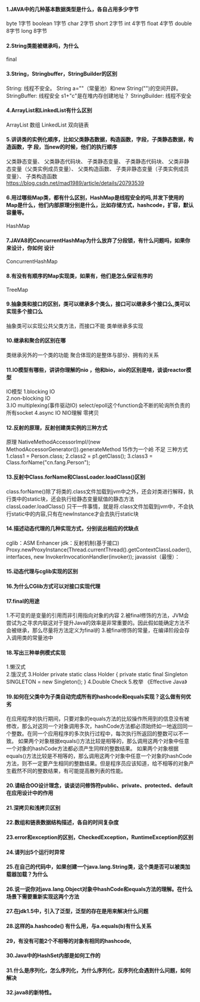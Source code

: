 #### 1.JAVA中的几种基本数据类型是什么，各自占用多少字节
byte     1字节
boolean    1字节
char    2字节
short   2字节
int     4字节
float   4字节
double  8字节
long    8字节

#### 2.String类能被继承吗，为什么
final


#### 3.String，Stringbuffer，StringBuilder的区别
String: 线程不安全。 String a=""（常量池）和new String("")的空间开辟。
StringBuffer: 线程安全  s1+"c"是在堆内存创建地址？
StringBuilder:  线程不安全
 
 
#### 4.ArrayList和LinkedList有什么区别
ArrayList 数组
LinkedList 双向链表

#### 5.讲讲类的实例化顺序，比如父类静态数据，构造函数，字段，子类静态数据，构造函数，字 段，当new的时候，他们的执行顺序
父类静态变量、 
父类静态代码块、 
子类静态变量、 
子类静态代码块、 
父类非静态变量（父类实例成员变量）、 
父类构造函数、 
子类非静态变量（子类实例成员变量）、 
子类构造函数
https://blog.csdn.net/mad1989/article/details/20793539

#### 6.用过哪些Map类，都有什么区别，HashMap是线程安全的吗,并发下使用的Map是什么，他们内部原理分别是什么，比如存储方式，hashcode，扩容，默认容量等。
HashMap


#### 7.JAVA8的ConcurrentHashMap为什么放弃了分段锁，有什么问题吗，如果你来设计，你如何 设计
ConcurrentHashMap


#### 8.有没有有顺序的Map实现类，如果有，他们是怎么保证有序的
TreeMap

#### 9.抽象类和接口的区别，类可以继承多个类么，接口可以继承多个接口么,类可以实现多个接口么
抽象类可以实现公共父类方法，而接口不能
类单继承多实现


#### 10.继承和聚合的区别在哪
类继承另外的一个类的功能
聚合体现的是整体与部分、拥有的关系


#### 11.IO模型有哪些，讲讲你理解的nio ，他和bio，aio的区别是啥，谈谈reactor模型
IO模型 
 1.blocking IO   
 2.non-blocking IO   
 3.IO multiplexing(事件驱动IO) select/epoll这个function会不断的轮询所负责的所有socket
 4.async IO
NIO理解 
零拷贝


#### 12.反射的原理，反射创建类实例的三种方式
原理  NativeMethodAccessorImpl/(new MethodAccessorGenerator()).generateMethod 15作为一个岭
不足
三种方式
1.class1 = Person.class;
2.class2 = p1.getClass();
3.class3 = Class.forName("cn.fang.Person");


#### 13.反射中Class.forName和ClassLoader.loadClass()区别 
class.forName()除了将类的.class文件加载到jvm中之外，还会对类进行解释，执行类中的static块，还会执行给静态变量赋值的静态方法
classLoader.loadClass() 只干一件事情，就是将.class文件加载到jvm中，不会执行static中的内容,只有在newInstance才会去执行static块


#### 14.描述动态代理的几种实现方式，分别说出相应的优缺点
cglib：ASM  Enhancer 
jdk：反射机制(基于接口) Proxy.newProxyInstance(Thread.currentThread().getContextClassLoader(), interfaces, new InvokerInvocationHandler(invoker));
javassist（最慢）：


#### 15.动态代理与cglib实现的区别


#### 16.为什么CGlib方式可以对接口实现代理


#### 17.final的用途
1.不可变的是变量的引用而非引用指向对象的内容
2.被final修饰的方法，JVM会尝试为之寻求内联这对于提升Java的效率是非常重要的。因此假如能确定方法不会被继承，那么尽量将方法定义为final的
3.被final修饰的常量，在编译阶段会存入调用类的常量池中


#### 18.写出三种单例模式实现
1.懒汉式  
2.饿汉式
3.Holder  private static class Holder {  private static final Singleton SINGLETON = new Singleton(); }
4.Double Check
5.枚举 《Effective Java》

#### 19.如何在父类中为子类自动完成所有的hashcode和equals实现？这么做有何优劣

在应用程序的执行期间，只要对象的equals方法的比较操作所用到的信息没有被修改，那么对这同一个对象调用多次，hashCode方法都必须始终如一地返回同一个整数。在同一个应用程序的多次执行过程中，每次执行所返回的整数可以不一致。
如果两个对象根据equals()方法比较是相等的，那么调用这两个对象中任意一个对象的hashCode方法都必须产生同样的整数结果。
如果两个对象根据equals()方法比较是不相等的，那么调用这两个对象中任意一个对象的hashCode方法，则不一定要产生相同的整数结果。但是程序员应该知道，给不相等的对象产生截然不同的整数结果，有可能提高散列表的性能。

#### 20.请结合OO设计理念，谈谈访问修饰符public、private、protected、default 在应用设计中的作用


#### 21.深拷贝和浅拷贝区别


#### 22.数组和链表数据结构描述，各自的时间复杂度


#### 23.error和exception的区别，CheckedException，RuntimeException的区别


#### 24.请列出5个运行时异常


#### 25.在自己的代码中，如果创建一个java.lang.String类，这个类是否可以被类加载器加载？为什么


#### 26.说一说你对java.lang.Object对象中hashCode和equals方法的理解。在什么场景下需要重新实现这两个方法


#### 27.在jdk1.5中，引入了泛型，泛型的存在是用来解决什么问题


#### 28.这样的a.hashcode() 有什么用，与a.equals(b)有什么关系


#### 29，有没有可能2个不相等的对象有相同的hashcode,


#### 30.Java中的HashSet内部是如何工作的


#### 31.什么是序列化，怎么序列化，为什么序列化，反序列化会遇到什么问题，如何解决


#### 32.java8的新特性。